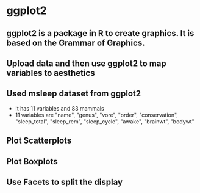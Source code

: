 # ggplot2
## ggplot2 is a package in R to create graphics. It is based on the Grammar of Graphics. 
## Upload data and then use ggplot2 to map variables to aesthetics

## Used msleep dataset from ggplot2 
* It has 11 variables and 83 mammals 
* 11 variables are "name", "genus", "vore", "order", "conservation", "sleep_total", "sleep_rem", "sleep_cycle", "awake", "brainwt", "bodywt"

## Plot Scatterplots 
## Plot Boxplots 
##  Use Facets to split the display



